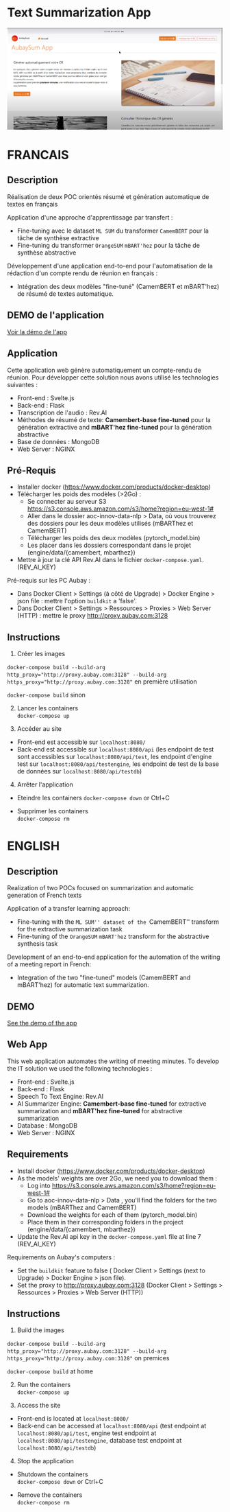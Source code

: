 # Text Summarization App

![](https://github.com/hugo-mi/Text-Summarization-App/blob/main/img/Homepage.png)

# **FRANCAIS**

## Description

Réalisation de deux POC orientés résumé et génération automatique de textes en français

Application d'une approche d'apprentissage par transfert : 
- Fine-tuning avec le dataset ``ML SUM`` du transformer ``CamemBERT`` pour la tâche de synthèse extractive
- Fine-tuning du transformer ``OrangeSUM`` ``mBART'hez`` pour la tâche de synthèse abstractive

Développement d'une application end-to-end pour l'automatisation de la rédaction d'un compte rendu de réunion en français :
- Intégration des deux modèles "fine-tuné" (CamemBERT et mBART'hez) de résumé de textes automatique.

## DEMO de l'application

[Voir la démo de l'app](https://drive.google.com/file/d/1WBJFsRIHyvj2NU9GSeJw_V-Kn6RT_aFS/view?usp=sharing)

## Application

Cette application web génère automatiquement un compte-rendu de réunion.
Pour développer cette solution nous avons utilisé les technologies suivantes :

- Front-end : Svelte.js
- Back-end : Flask
- Transcription de l'audio : Rev.AI
- Méthodes de résumé de texte: 
**Camembert-base fine-tuned** pour la génération extractive and **mBART'hez fine-tuned** pour la génération abstractive
- Base de données : MongoDB
- Web Server : NGINX

## Pré-Requis 

- Installer docker (https://www.docker.com/products/docker-desktop)
- Télécharger les poids des modèles (>2Go) :
    * Se connecter au serveur S3 https://s3.console.aws.amazon.com/s3/home?region=eu-west-1#
    * Aller dans le dossier aoc-innov-data-nlp > Data, où vous trouverez des dossiers pour les deux modèles utilisés (mBARThez et CamemBERT)
    * Télécharger les poids des deux modèles (pytorch_model.bin)
    * Les placer dans les dossiers correspondant dans le projet (engine/data/\{camembert, mbarthez\})
- Mettre à jour la clé API Rev.AI dans le fichier `docker-compose.yaml`. (REV_AI_KEY)

Pré-requis sur les PC Aubay :
- Dans Docker Client > Settings (à côté de Upgrade) > Docker Engine > json file : mettre l'option `buildkit` a 'false'.
- Dans Docker Client > Settings > Ressources > Proxies > Web Server (HTTP) : mettre le proxy http://proxy.aubay.com:3128

## Instructions

1. Créer les images 

```docker-compose build --build-arg http_proxy="http://proxy.aubay.com:3128" --build-arg https_proxy="http://proxy.aubay.com:3128"``` en première utilisation  

```docker-compose build``` sinon

2. Lancer les containers  
```docker-compose up```

3. Accéder au site  
- Front-end est accessible sur `localhost:8080/`
- Back-end est accessible sur `localhost:8080/api` (les endpoint de test sont accessibles sur `localhost:8080/api/test`, les endpoint d'engine test sur `localhost:8080/api/testengine`, les endpoint de test de la base de données sur `localhost:8080/api/testdb`)

4.  Arrêter l'application
- Eteindre les containers
 ```docker-compose down``` or Ctrl+C

- Supprimer les containers  
 ```docker-compose rm```


# **ENGLISH**

## Description

Realization of two POCs focused on summarization and automatic generation of French texts

Application of a transfer learning approach: 
- Fine-tuning with the ``ML SUM'' dataset of the ``CamemBERT'' transform for the extractive summarization task
- Fine-tuning of the ``OrangeSUM`` ``mBART'hez`` transform for the abstractive synthesis task

Development of an end-to-end application for the automation of the writing of a meeting report in French:
- Integration of the two "fine-tuned" models (CamemBERT and mBART'hez) for automatic text summarization.

## DEMO

[See the demo of the app](https://drive.google.com/file/d/1WBJFsRIHyvj2NU9GSeJw_V-Kn6RT_aFS/view?usp=sharing)

## Web App

This web application automates the writing of meeting minutes. 
To develop the IT solution we used the following technologies :

- Front-end : Svelte.js
- Back-end : Flask
- Speech To Text Engine: Rev.AI
- AI Summarizer Engine: 
**Camembert-base fine-tuned** for extractive summarization and **mBART'hez fine-tuned** for abstractive summarization 
- Database : MongoDB
- Web Server : NGINX

## Requirements

- Install docker (https://www.docker.com/products/docker-desktop)
- As the models' weights are over 2Go, we need you to download them : 
    * Log into https://s3.console.aws.amazon.com/s3/home?region=eu-west-1#
    * Go to aoc-innov-data-nlp > Data , you'll find the folders for the two models (mBARThez and CamemBERT)
    * Download the weights for each of them (pytorch_model.bin)
    * Place them in their corresponding folders in the project (engine/data/\{camembert, mbarthez\})
- Update the Rev.AI api key in the `docker-compose.yaml` file at line 7 (REV_AI_KEY)

Requirements on Aubay's computers :
* Set the `buildkit` feature to false ( Docker Client > Settings (next to Upgrade) > Docker Engine > json file).
* Set the proxy to http://proxy.aubay.com:3128 (Docker Client > Settings > Ressources > Proxies > Web Server (HTTP))

## Instructions


1. Build the images 

```docker-compose build --build-arg http_proxy="http://proxy.aubay.com:3128" --build-arg https_proxy="http://proxy.aubay.com:3128"``` on premices 

```docker-compose build``` at home   

2. Run the containers  
```docker-compose up```

3. Access the site  
- Front-end is located at `localhost:8080/`
- Back-end can be accessed at `localhost:8080/api` (test endpoint at `localhost:8080/api/test`, engine test endpoint at `localhost:8080/api/testengine`, database test endpoint at `localhost:8080/api/testdb`)


4. Stop the application
- Shutdown the containers  
 ```docker-compose down``` or Ctrl+C

- Remove the containers  
 ```docker-compose rm```



